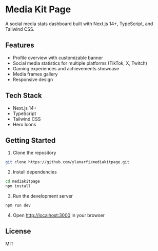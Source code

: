 # Media Kit Page

A social media stats dashboard built with Next.js 14+, TypeScript, and Tailwind CSS.

## Features

- Profile overview with customizable banner
- Social media statistics for multiple platforms (TikTok, X, Twitch)
- Gaming experiences and achievements showcase
- Media frames gallery
- Responsive design

## Tech Stack

- Next.js 14+
- TypeScript
- Tailwind CSS
- Hero Icons

## Getting Started

1. Clone the repository
```bash
git clone https://github.com/ylanarfi/mediakitpage.git
```

2. Install dependencies
```bash
cd mediakitpage
npm install
```

3. Run the development server
```bash
npm run dev
```

4. Open [http://localhost:3000](http://localhost:3000) in your browser

## License

MIT